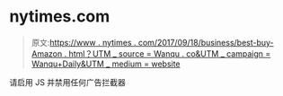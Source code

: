 # nytimes.com

> 原文:[https://www . nytimes . com/2017/09/18/business/best-buy-Amazon . html？UTM _ source = Wanqu . co&UTM _ campaign = Wanqu+Daily&UTM _ medium = website](https://www.nytimes.com/2017/09/18/business/best-buy-amazon.html?utm_source=wanqu.co&utm_campaign=Wanqu+Daily&utm_medium=website)

请启用 JS 并禁用任何广告拦截器